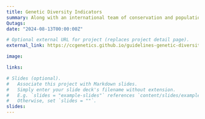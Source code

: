 ```yaml
---
title: Genetic Diversity Indicators
summary: Along with an international team of conservation and population geneticists, I've helped develop and calculate genetic diversity indicators--metrics that serve as proxies for the genetic status of a species and which can be determined with or without genetic data. These indicators are included in the Center for Biological Diversity's [Kunming-Montreal Global Biodiversity framework](https://www.cbd.int/gbf/). I recently coauthored a [paper](http://dx.doi.org/10.1111/ele.14461) outlining the calculation of these indicators for nine different countries, and am currently working on calculating indicator values for [North American trees](https://vimeo.com/982131156).
Qutags:
date: "2024-08-13T00:00:00Z"

# Optional external URL for project (replaces project detail page).
external_link: https://ccgenetics.github.io/guidelines-genetic-diversity-indicators/

image:

links:

# Slides (optional).
#   Associate this project with Markdown slides.
#   Simply enter your slide deck's filename without extension.
#   E.g. `slides = "example-slides"` references `content/slides/example-slides.md`.
#   Otherwise, set `slides = ""`.
slides: 
---
```

